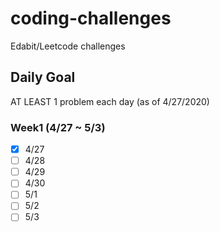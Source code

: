 # coding-challenges
Edabit/Leetcode challenges

## Daily Goal
AT LEAST 1 problem each day (as of 4/27/2020)

### Week1 (4/27 ~ 5/3)
- [x] 4/27
- [ ] 4/28
- [ ] 4/29
- [ ] 4/30
- [ ] 5/1
- [ ] 5/2
- [ ] 5/3
